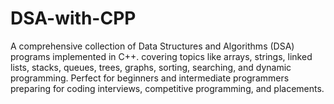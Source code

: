 # DSA-with-CPP
A comprehensive collection of Data Structures and Algorithms (DSA) programs implemented in C++. covering topics like arrays, strings, linked lists, stacks, queues, trees, graphs, sorting, searching, and dynamic programming. Perfect for beginners and intermediate programmers preparing for coding interviews, competitive programming, and placements.
